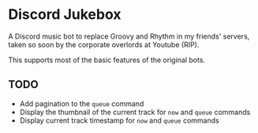 # Discord Jukebox

A Discord music bot to replace Groovy and Rhythm in my friends' servers, taken so soon by the corporate overlords at Youtube (RIP).

This supports most of the basic features of the original bots.

## TODO
- Add pagination to the `queue` command
- Display the thumbnail of the current track for `now` and `queue` commands
- Display current track timestamp for `now` and `queue` commands